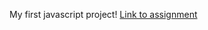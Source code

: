 My first javascript project!
<a href="https://www.theodinproject.com/lessons/foundations-rock-paper-scissors">Link to assignment</a>

